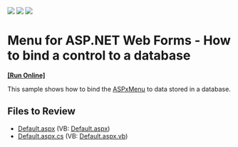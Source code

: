 <!-- default badges list -->
![](https://img.shields.io/endpoint?url=https://codecentral.devexpress.com/api/v1/VersionRange/128554833/13.1.4%2B)
[![](https://img.shields.io/badge/Open_in_DevExpress_Support_Center-FF7200?style=flat-square&logo=DevExpress&logoColor=white)](https://supportcenter.devexpress.com/ticket/details/E49)
[![](https://img.shields.io/badge/📖_How_to_use_DevExpress_Examples-e9f6fc?style=flat-square)](https://docs.devexpress.com/GeneralInformation/403183)
<!-- default badges end -->

# Menu for ASP.NET Web Forms - How to bind a control to a database
<!-- run online -->
**[[Run Online]](https://codecentral.devexpress.com/128554833/)**
<!-- run online end -->

This sample shows how to bind the [ASPxMenu](https://docs.devexpress.com/AspNet/DevExpress.Web.ASPxMenu) to data stored in a database.

## Files to Review

* [Default.aspx](./CS/WebSite/Default.aspx) (VB: [Default.aspx](./VB/WebSite/Default.aspx))
* [Default.aspx.cs](./CS/WebSite/Default.aspx.cs) (VB: [Default.aspx.vb](./VB/WebSite/Default.aspx.vb))

